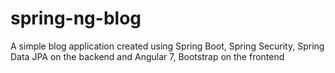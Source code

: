 # spring-ng-blog
A simple blog application created using Spring Boot, Spring Security, Spring Data JPA on the backend and Angular 7, Bootstrap on the frontend


